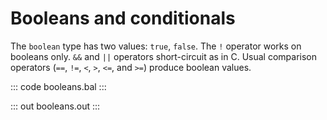 # Booleans and conditionals

The `boolean` type has two values: `true`, `false`. The `!` operator works on booleans only. `&&` and `||` operators short-circuit as in C. Usual comparison operators (`==`, `!=`, `<`, `>`, `<=`, and `>=`) produce boolean values.

::: code booleans.bal :::

::: out booleans.out :::